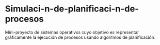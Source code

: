 # Simulaci-n-de-planificaci-n-de-procesos
Mini-proyecto de sistemas operativos cuyo objetivo es representar gráficamente la ejecución de procesos usando algoritmos de planificación.
